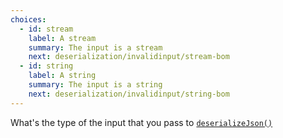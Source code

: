 ```yaml
---
choices:
  - id: stream
    label: A stream
    summary: The input is a stream
    next: deserialization/invalidinput/stream-bom
  - id: string
    label: A string
    summary: The input is a string
    next: deserialization/invalidinput/string-bom
---
```


What's the type of the input that you pass to [`deserializeJson()`](/v6/api/json/deserializejson/)